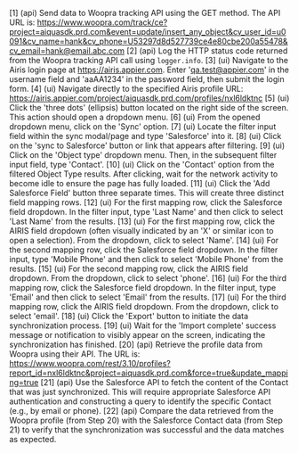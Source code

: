 [1] (api) Send data to Woopra tracking API using the GET method. The API URL is: https://www.woopra.com/track/ce?project=aiquasdk.prd.com&event=update/insert_any_object&cv_user_id=u0091&cv_name=hank&cv_phone=U53297d8d527739ce4e80cbe200a55478&cv_email=hank@email.abc.com
[2] (api) Log the HTTP status code returned from the Woopra tracking API call using `logger.info`.
[3] (ui) Navigate to the Airis login page at https://airis.appier.com. Enter 'qa.test@appier.com' in the username field and 'aaAA1234' in the password field, then submit the login form.
[4] (ui) Navigate directly to the specified Airis profile URL: https://airis.appier.com/project/aiquasdk.prd.com/profiles/nxl6ldktnc
[5] (ui) Click the 'three dots' (ellipsis) button located on the right side of the screen. This action should open a dropdown menu.
[6] (ui) From the opened dropdown menu, click on the 'Sync' option.
[7] (ui) Locate the filter input field within the sync modal/page and type 'Salesforce' into it.
[8] (ui) Click on the 'sync to Salesforce' button or link that appears after filtering.
[9] (ui) Click on the 'Object type' dropdown menu. Then, in the subsequent filter input field, type 'Contact'.
[10] (ui) Click on the 'Contact' option from the filtered Object Type results. After clicking, wait for the network activity to become idle to ensure the page has fully loaded.
[11] (ui) Click the 'Add Salesforce Field' button three separate times. This will create three distinct field mapping rows.
[12] (ui) For the first mapping row, click the Salesforce field dropdown. In the filter input, type 'Last Name' and then click to select 'Last Name' from the results.
[13] (ui) For the first mapping row, click the AIRIS field dropdown (often visually indicated by an 'X' or similar icon to open a selection). From the dropdown, click to select 'Name'.
[14] (ui) For the second mapping row, click the Salesforce field dropdown. In the filter input, type 'Mobile Phone' and then click to select 'Mobile Phone' from the results.
[15] (ui) For the second mapping row, click the AIRIS field dropdown. From the dropdown, click to select 'phone'.
[16] (ui) For the third mapping row, click the Salesforce field dropdown. In the filter input, type 'Email' and then click to select 'Email' from the results.
[17] (ui) For the third mapping row, click the AIRIS field dropdown. From the dropdown, click to select 'email'.
[18] (ui) Click the 'Export' button to initiate the data synchronization process.
[19] (ui) Wait for the 'Import complete' success message or notification to visibly appear on the screen, indicating the synchronization has finished.
[20] (api) Retrieve the profile data from Woopra using their API. The URL is: https://www.woopra.com/rest/3.10/profiles?report_id=nxl6ldktnc&project=aiquasdk.prd.com&force=true&update_mapping=true
[21] (api) Use the Salesforce API to fetch the content of the Contact that was just synchronized. This will require appropriate Salesforce API authentication and constructing a query to identify the specific Contact (e.g., by email or phone).
[22] (api) Compare the data retrieved from the Woopra profile (from Step 20) with the Salesforce Contact data (from Step 21) to verify that the synchronization was successful and the data matches as expected.
